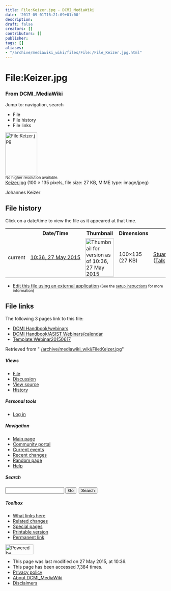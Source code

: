 ```yaml
---
title: File:Keizer.jpg - DCMI_MediaWiki
date: '2017-09-01T16:21:09+01:00'
description: 
draft: false
creators: []
contributors: []
publisher: 
tags: []
aliases:
- "/archive/mediawiki_wiki/files/File:/File_Keizer.jpg.html"
---
```


<a id="top"></a>
# File:Keizer.jpg

### From DCMI\_MediaWiki

Jump to: navigation, search
<!-- start content -->
- File
- File history
- File links

 [<img alt="File:Keizer.jpg" src="/images/d/d3/Keizer.jpg" width="100" height="135">](/archive/mediawiki_wiki/files/Keizer.jpg)  
<small>No higher resolution available.</small>  
 [Keizer.jpg](/images/d/d3/Keizer.jpg)‎ (100 × 135 pixels, file size: 27 KB, MIME type: image/jpeg)

Johannes Keizer

<!-- 
NewPP limit report
Preprocessor node count: 1/1000000
Post-expand include size: 0/2097152 bytes
Template argument size: 0/2097152 bytes
Expensive parser function count: 0/100
-->
## File history

Click on a date/time to view the file as it appeared at that time.

<table class="wikitable filehistory">
  <tr>
    <td></td>
    <th>Date/Time</th>
    <th>Thumbnail</th>
    <th>Dimensions</th>
    <th>User</th>
    <th>Comment</th>
  </tr>
  <tr>
    <td>current</td>
    <td class="filehistory-selected" style="white-space: nowrap;"><a href="/archive/mediawiki_wiki/files/Keizer.jpg">10:36, 27 May 2015</a></td>
    <td><a href="/images/d/d3/Keizer.jpg"><img alt="Thumbnail for version as of 10:36, 27 May 2015" src="/images/d/d3/Keizer.jpg" width="89" height="120"></a></td>
    <td>100×135 <span style="white-space: nowrap;">(27 KB)</span>
    </td>
    <td>
      <a href="/index.php?title=User:StuartSutton&amp;action=edit&amp;redlink=1" class="new mw-userlink" title="User:StuartSutton (page does not exist)">StuartSutton</a> <span style="white-space: nowrap;"> <span class="mw-usertoollinks">(<a href="/index.php?title=User_talk:StuartSutton&amp;action=edit&amp;redlink=1" class="new" title="User talk:StuartSutton (page does not exist)">Talk</a> | <a href="/index.php/Special:Contributions/StuartSutton" title="Special:Contributions/StuartSutton">contribs</a>)</span></span>
    </td>
    <td> <span class="comment">(Johannes Keizer)</span>
    </td>
  </tr>
</table>

  

- [Edit this file using an external application](/index.php?title=File:Keizer.jpg&action=edit&externaledit=true&mode=file "File:Keizer.jpg") <small>(See the <a href="http://www.mediawiki.org/wiki/Manual:External_editors" class="external text" rel="nofollow">setup instructions</a> for more information)</small>

## File links

The following 3 pages link to this file:

- [DCMI Handbook/webinars](/index.php/DCMI_Handbook/webinars "DCMI Handbook/webinars")
- [DCMI Handbook/ASIST Webinars/calendar](/index.php/DCMI_Handbook/ASIST_Webinars/calendar "DCMI Handbook/ASIST Webinars/calendar")
- [Template:Webinar20150617](/index.php/Template:Webinar20150617 "Template:Webinar20150617")

Retrieved from " [/archive/mediawiki_wiki/File:Keizer.jpg](/archive/mediawiki_wiki/files/File:/File:Keizer.jpg.html)"

<!-- end content -->

##### Views

- [File](/archive/mediawiki_wiki/files/File:/File:Keizer.jpg.html "View the file page [c]")
- [Discussion](/index.php?title=File_talk:Keizer.jpg&action=edit&redlink=1 "Discussion about the content page [t]")
- [View source](/index.php?title=File:Keizer.jpg&action=edit "This page is protected.
You can view its source [e]")
- [History](/index.php?title=File:Keizer.jpg&action=history "Past revisions of this page [h]")

##### Personal tools

- [Log in](/index.php?title=Special:UserLogin&returnto=File:Keizer.jpg "You are encouraged to log in; however, it is not mandatory [o]")

<script type="text/javascript"> if (window.isMSIE55) fixalpha(); </script>

##### Navigation

- [Main page](/index.php/Main_Page "Visit the main page [z]")
- [Community portal](/index.php/DCMI_MediaWiki:Community_portal "About the project, what you can do, where to find things")
- [Current events](/index.php/DCMI_MediaWiki:Current_events "Find background information on current events")
- [Recent changes](/index.php/Special:RecentChanges "The list of recent changes in the wiki [r]")
- [Random page](/index.php/Special:Random "Load a random page [x]")
- [Help](/index.php/Help:Contents "The place to find out")

##### <label for="searchInput">Search</label>

<form action="/index.php" id="searchform">
				<input type="hidden" name="title" value="Special:Search">
				<input id="searchInput" title="Search DCMI_MediaWiki" accesskey="f" type="search" name="search">
				<input type="submit" name="go" class="searchButton" id="searchGoButton" value="Go" title="Go to a page with this exact name if exists"> 
				<input type="submit" name="fulltext" class="searchButton" id="mw-searchButton" value="Search" title="Search the pages for this text">
			</form>

##### Toolbox

- [What links here](/index.php/Special:WhatLinksHere/File:Keizer.jpg "List of all wiki pages that link here [j]")
- [Related changes](/index.php/Special:RecentChangesLinked/File:Keizer.jpg "Recent changes in pages linked from this page [k]")
- [Special pages](/index.php/Special:SpecialPages "List of all special pages [q]")
- [Printable version](/index.php?title=File:Keizer.jpg&printable=yes "Printable version of this page [p]")
- [Permanent link](/index.php?title=File:Keizer.jpg&oldid=9612 "Permanent link to this revision of the page")

<!-- end of the left (by default at least) column -->

 [<img src="/skins/common/images/poweredby_mediawiki_88x31.png" height="31" width="88" alt="Powered by MediaWiki">](http://www.mediawiki.org/)

- This page was last modified on 27 May 2015, at 10:36.
- This page has been accessed 7,384 times.
- [Privacy policy](/index.php/DCMI_MediaWiki:Privacy_policy "DCMI MediaWiki:Privacy policy")
- [About DCMI\_MediaWiki](/index.php/DCMI_MediaWiki:About "DCMI MediaWiki:About")
- [Disclaimers](/index.php/DCMI_MediaWiki:General_disclaimer "DCMI MediaWiki:General disclaimer")

<script>if (window.runOnloadHook) runOnloadHook();</script><!-- Served in 0.465 secs. -->
